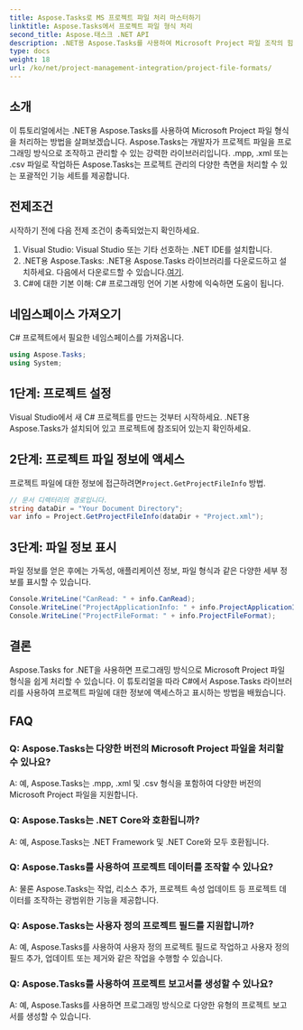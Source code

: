 ```yaml
---
title: Aspose.Tasks로 MS 프로젝트 파일 처리 마스터하기
linktitle: Aspose.Tasks에서 프로젝트 파일 형식 처리
second_title: Aspose.태스크 .NET API
description: .NET용 Aspose.Tasks를 사용하여 Microsoft Project 파일 조작의 힘을 활용하세요. 원활한 통합 및 관리에 대해 알아보세요.
type: docs
weight: 18
url: /ko/net/project-management-integration/project-file-formats/
---
```

## 소개
이 튜토리얼에서는 .NET용 Aspose.Tasks를 사용하여 Microsoft Project 파일 형식을 처리하는 방법을 살펴보겠습니다. Aspose.Tasks는 개발자가 프로젝트 파일을 프로그래밍 방식으로 조작하고 관리할 수 있는 강력한 라이브러리입니다. .mpp, .xml 또는 .csv 파일로 작업하든 Aspose.Tasks는 프로젝트 관리의 다양한 측면을 처리할 수 있는 포괄적인 기능 세트를 제공합니다.
## 전제조건
시작하기 전에 다음 전제 조건이 충족되었는지 확인하세요.
1. Visual Studio: Visual Studio 또는 기타 선호하는 .NET IDE를 설치합니다.
2.  .NET용 Aspose.Tasks: .NET용 Aspose.Tasks 라이브러리를 다운로드하고 설치하세요. 다음에서 다운로드할 수 있습니다.[여기](https://releases.aspose.com/tasks/net/).
3. C#에 대한 기본 이해: C# 프로그래밍 언어 기본 사항에 익숙하면 도움이 됩니다.

## 네임스페이스 가져오기
C# 프로젝트에서 필요한 네임스페이스를 가져옵니다.
```csharp
using Aspose.Tasks;
using System;

```
## 1단계: 프로젝트 설정
Visual Studio에서 새 C# 프로젝트를 만드는 것부터 시작하세요. .NET용 Aspose.Tasks가 설치되어 있고 프로젝트에 참조되어 있는지 확인하세요.
## 2단계: 프로젝트 파일 정보에 액세스
 프로젝트 파일에 대한 정보에 접근하려면`Project.GetProjectFileInfo` 방법.
```csharp
// 문서 디렉터리의 경로입니다.
string dataDir = "Your Document Directory";
var info = Project.GetProjectFileInfo(dataDir + "Project.xml");
```
## 3단계: 파일 정보 표시
파일 정보를 얻은 후에는 가독성, 애플리케이션 정보, 파일 형식과 같은 다양한 세부 정보를 표시할 수 있습니다.
```csharp
Console.WriteLine("CanRead: " + info.CanRead);
Console.WriteLine("ProjectApplicationInfo: " + info.ProjectApplicationInfo);
Console.WriteLine("ProjectFileFormat: " + info.ProjectFileFormat);
```

## 결론
Aspose.Tasks for .NET을 사용하면 프로그래밍 방식으로 Microsoft Project 파일 형식을 쉽게 처리할 수 있습니다. 이 튜토리얼을 따라 C#에서 Aspose.Tasks 라이브러리를 사용하여 프로젝트 파일에 대한 정보에 액세스하고 표시하는 방법을 배웠습니다.
## FAQ
### Q: Aspose.Tasks는 다양한 버전의 Microsoft Project 파일을 처리할 수 있나요?
A: 예, Aspose.Tasks는 .mpp, .xml 및 .csv 형식을 포함하여 다양한 버전의 Microsoft Project 파일을 지원합니다.
### Q: Aspose.Tasks는 .NET Core와 호환됩니까?
A: 예, Aspose.Tasks는 .NET Framework 및 .NET Core와 모두 호환됩니다.
### Q: Aspose.Tasks를 사용하여 프로젝트 데이터를 조작할 수 있나요?
A: 물론 Aspose.Tasks는 작업, 리소스 추가, 프로젝트 속성 업데이트 등 프로젝트 데이터를 조작하는 광범위한 기능을 제공합니다.
### Q: Aspose.Tasks는 사용자 정의 프로젝트 필드를 지원합니까?
A: 예, Aspose.Tasks를 사용하여 사용자 정의 프로젝트 필드로 작업하고 사용자 정의 필드 추가, 업데이트 또는 제거와 같은 작업을 수행할 수 있습니다.
### Q: Aspose.Tasks를 사용하여 프로젝트 보고서를 생성할 수 있나요?
A: 예, Aspose.Tasks를 사용하면 프로그래밍 방식으로 다양한 유형의 프로젝트 보고서를 생성할 수 있습니다.